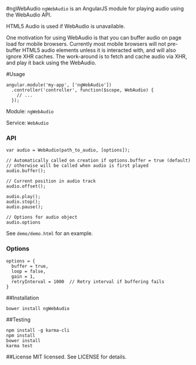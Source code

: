 #ngWebAudio
`ngWebAudio` is an AngularJS module for playing audio using the WebAudio API.

HTML5 Audio is used if WebAudio is unavailable.

One motivation for using WebAudio is that you can buffer audio on page load
for mobile browsers. Currently most mobile browsers will not pre-buffer HTML5
audio elements unless it is interacted with, and will also ignore XHR caches.
The work-around is to fetch and cache audio via XHR, and play it back using
the WebAudio.


#Usage
```
angular.module('my-app', ['ngWebAudio'])
  .controller('controller', function($scope, WebAudio) {
    // ...
  });
```
Module: `ngWebAudio`

Service: `WebAudio`

### API
```
var audio = WebAudio(path_to_audio, [options]);

// Automatically called on creation if options.buffer = true (default)
// otherwise will be called when audio is first played
audio.buffer();

// Current position in audio track
audio.offset();

audio.play();
audio.stop();
audio.pause();

// Options for audio object
audio.options
```

See `demo/demo.html` for an example.

### Options
```
options = {
  buffer = true,
  loop = false,
  gain = 1,
  retryInterval = 1000  // Retry interval if buffering fails
}
```


##Installation
```
bower install ngWebAudio
```

##Testing
```
npm install -g karma-cli
npm install
bower install
karma test
```

##License
MIT licensed. See LICENSE for details.
